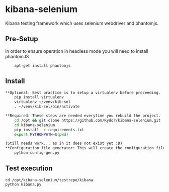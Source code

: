 # kibana-selenium
Kibana testing framework which uses selenium webdriver and phantomjs.


## Pre-Setup
In order to ensure operation in headless mode you will need to install phantomJS
```
    apt-get install phantomjs
```

## Install

```bash
**Optional: Best practice is to setup a virtualenv before proceeding.
    pip install virtualenv
    virtualenv ~/venv/kib-sel
    . ~/venv/kib-sel/bin/activate

**Required: These steps are needed everytime you rebuild the project.
    cd /opt && git clone https://github.com/Rydor/kibana-selenium.git   
    cd kibana-selenium
    pip install -r requirements.txt
    export PYTHONPATH=$(pwd)

(Still needs work... as in it does not exist yet :D)
**Configuration file generator: This will create the configuration file needed for test execution
    python config-gen.py
```

## Test execution

```
cd /opt/kibana-selenium/testrepo/kibana
python kibana.py
```
